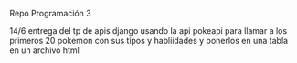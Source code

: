Repo Programación 3

14/6 entrega del tp de apis django usando la api pokeapi para llamar a los primeros 20 pokemon con sus tipos y habliidades y ponerlos en una tabla en un archivo html
